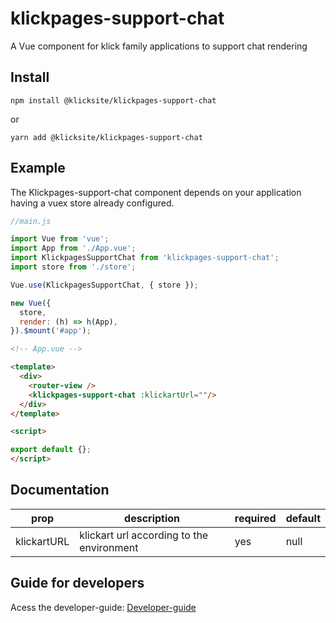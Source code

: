# klickpages-support-chat

A Vue component for klick family applications to support chat rendering

## Install

``` npm install @klicksite/klickpages-support-chat ```

or

``` yarn add @klicksite/klickpages-support-chat ```

## Example

The Klickpages-support-chat component depends on your application having a vuex store already configured.

```js
//main.js

import Vue from 'vue';
import App from './App.vue';
import KlickpagesSupportChat from 'klickpages-support-chat';
import store from './store';

Vue.use(KlickpagesSupportChat, { store });

new Vue({
  store,
  render: (h) => h(App),
}).$mount('#app');

```

```html
<!-- App.vue -->

<template>
  <div>
    <router-view />
    <klickpages-support-chat :klickartUrl=""/>
  </div>
</template>

<script>

export default {};
</script>

```

## Documentation

| prop        | description                                 | required | default |
|-------------|-------------------------------------------  |----------|---------|
| klickartURL | klickart url according to the environment   | yes      | null    |

## Guide for developers

Acess the developer-guide:
 [Developer-guide](./developer-guide.md)
